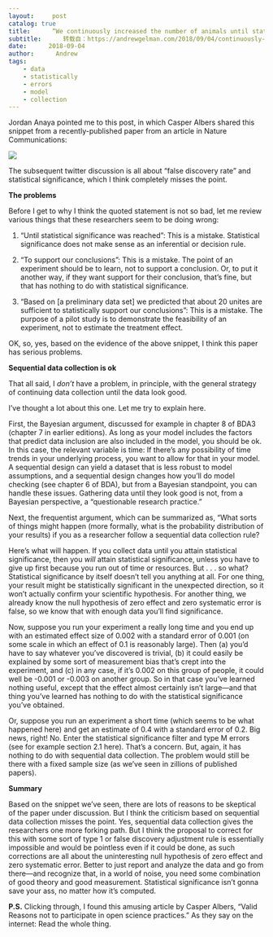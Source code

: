 ```yaml
---
layout:     post
catalog: true
title:      “We continuously increased the number of animals until statistical significance was reached to support our conclusions” . . . I think this is not so bad, actually!
subtitle:      转载自：https://andrewgelman.com/2018/09/04/continuously-increased-number-animals-statistical-significance-reached-support-conclusions-think-not-bad-actually-2/
date:      2018-09-04
author:      Andrew
tags:
    - data
    - statistically
    - errors
    - model
    - collection
---
```


Jordan Anaya pointed me to this post, in which Casper Albers shared this snippet from a recently-published paper from an article in Nature Communications:

![](https://andrewgelman.com/wp-content/uploads/2018/05/Screen-Shot-2018-05-02-at-5.33.47-PM-1024x222.png)


The subsequent twitter discussion is all about “false discovery rate” and statistical significance, which I think completely misses the point.

**The problems**

Before I get to why I think the quoted statement is not so bad, let me review various things that these researchers seem to be doing wrong:

1. “Until statistical significance was reached”: This is a mistake. Statistical significance does not make sense as an inferential or decision rule.

2. “To support our conclusions”: This is a mistake. The point of an experiment should be to learn, not to support a conclusion. Or, to put it another way, if they want support for their conclusion, that’s fine, but that has nothing to do with statistical significance.

3. “Based on [a preliminary data set] we predicted that about 20 unites are sufficient to statistically support our conclusions”: This is a mistake. The purpose of a pilot study is to demonstrate the feasibility of an experiment, not to estimate the treatment effect.

OK, so, yes, based on the evidence of the above snippet, I think this paper has serious problems.

**Sequential data collection is ok**

That all said, I *don’t* have a problem, in principle, with the general strategy of continuing data collection until the data look good.

I’ve thought a lot about this one. Let me try to explain here.

First, the Bayesian argument, discussed for example in chapter 8 of BDA3 (chapter 7 in earlier editions). As long as your model includes the factors that predict data inclusion are also included in the model, you should be ok. In this case, the relevant variable is time: If there’s any possibility of time trends in your underlying process, you want to allow for that in your model. A sequential design can yield a dataset that is less robust to model assumptions, and a sequential design changes how you’ll do model checking (see chapter 6 of BDA), but from a Bayesian standpoint, you can handle these issues. Gathering data until they look good is not, from a Bayesian perspective, a “questionable research practice.”

Next, the frequentist argument, which can be summarized as, “What sorts of things might happen (more formally, what is the probability distribution of your results) if you as a researcher follow a sequential data collection rule?

Here’s what will happen. If you collect data until you attain statistical significance, then you *will* attain statistical significance, unless you have to give up first because you run out of time or resources. But . . . so what? Statistical significance by itself doesn’t tell you anything at all. For one thing, your result might be statistically significant in the unexpected direction, so it won’t actually confirm your scientific hypothesis. For another thing, we already know the null hypothesis of zero effect and zero systematic error is false, so we know that with enough data you’ll find significance.

Now, suppose you run your experiment a really long time and you end up with an estimated effect size of 0.002 with a standard error of 0.001 (on some scale in which an effect of 0.1 is reasonably large). Then (a) you’d have to say whatever you’ve discovered is trivial, (b) it could easily be explained by some sort of measurement bias that’s crept into the experiment, and (c) in any case, if it’s 0.002 on this group of people, it could well be -0.001 or -0.003 on another group. So in that case you’ve learned nothing useful, except that the effect almost certainly isn’t large—and that thing you’ve learned has nothing to do with the statistical significance you’ve obtained.

Or, suppose you run an experiment a short time (which seems to be what happened here) and get an estimate of 0.4 with a standard error of 0.2. Big news, right! No. Enter the statistical significance filter and type M errors (see for example section 2.1 here). That’s a concern. But, again, it has nothing to do with sequential data collection. The problem would still be there with a fixed sample size (as we’ve seen in zillions of published papers).

**Summary**

Based on the snippet we’ve seen, there are lots of reasons to be skeptical of the paper under discussion. But I think the criticism based on sequential data collection misses the point. Yes, sequential data collection gives the researchers one more forking path. But I think the proposal to correct for this with some sort of type 1 or false discovery adjustment rule is essentially impossible and would be pointless even if it could be done, as such corrections are all about the uninteresting null hypothesis of zero effect and zero systematic error. Better to just report and analyze the data and go from there—and recognize that, in a world of noise, you need some combination of good theory and good measurement. Statistical significance isn’t gonna save your ass, no matter how it’s computed.

**P.S.** Clicking through, I found this amusing article by Casper Albers, “Valid Reasons not to participate in open science practices.” As they say on the internet: Read the whole thing.
